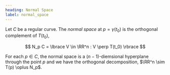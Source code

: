 ```yaml
---
heading: Normal Space
label: normal_space
---
```


Let $C$ be a regular curve. The _normal space_ at $p = \gamma(t_0)$ is the orthogonal complement of $T(t_0)$,

$$
N_p C = \lbrace V \in \RR^n : V \perp T(t_0) \rbrace
$$

For each $p \in C$, the normal space is a $(n-1)$-diemsional hyperplane through the point $p$ and we have the orthogonal decomposition, $\RR^n \sim T(p) \oplus N_p$.
